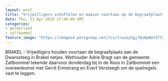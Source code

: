 ```yaml
---
layout: post
title: "Vrijwilligers schoffelen en maaien voortaan op de begraafplaats in Brakel"
date: Thu, 11 Apr 2019 17:49:00 GMT
categories: 
- gelderland 
- zaltbommel 
feature_image: "https://images4.persgroep.net/rcs/Irazxy5gj7Qu8pWaYZf7gIp5kwY/diocontent/133530422/_fitwidth/400/?appId=21791a8992982cd8da851550a453bd7f&quality=0.7"
---
```


BRAKEL - Vrijwilligers houden voortaan de begraafplaats aan de Dwarssteeg in Brakel netjes. Wethouder Adrie Bragt van de gemeente Zaltbommel tekende daarvoor donderdag bij In de Roos in Zaltbommel een overeenkomst met Gerrit Ermstrang en Evert Versteegh om de spelregels vast te leggen.
